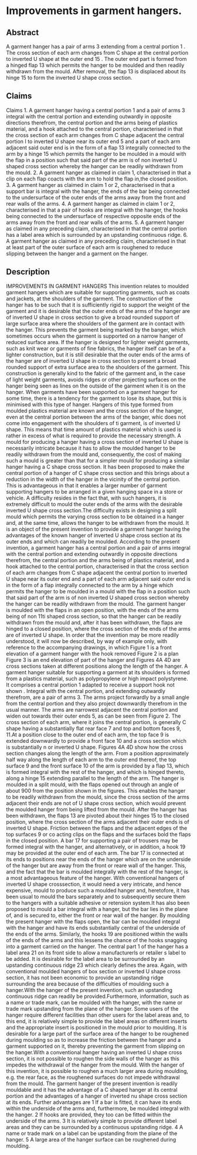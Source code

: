 # Improvements in garment hangers.

## Abstract
A garment hanger has a pair of arms 3 extending from a central portion 1 . The cross section of each arm changes from C shape at the central portion to inverted U shape at the outer end 15 . The outer end part is formed from a hinged flap 13 which permits the hanger to be moulded and then readily withdrawn from the mould. After removal, the flap 13 is displaced about its hinge 15 to form the inverted U shape cross section.

## Claims
Claims 1. A garment hanger having a central portion 1 and a pair of arms 3 integral with the central portion and extending outwardly in opposite directions therefrom, the central portion and the arms being of plastics material, and a hook attached to the central portion, characterised in that the cross section of each arm changes from C shape adjacent the central portion I to inverted U shape near its outer end 5 and a part of each arm adjacent said outer end is in the form of a flap 13 integrally connected to the arm by a hinge 15 which permits the hanger to be moulded in a mould with the flap in a position such that said part of the arm is of non inverted U shaped cross section whereby the hanger can be readily withdrawn from the mould. 2. A garment hanger as claimed in claim 1, characterised in that a clip on each flap coacts with the arm to hold the flap in,the closed position. 3. A garment hanger as claimed in claim 1 or 2, characterised in that a support bar is integral with the hanger, the ends of the bar being connected to the undersurface of the outer ends of the arms away from the front and rear walls of the arms. 4. A garment hanger as claimed in claim 1 or 2, characterised in that a pair of hooks are integral with the hanger, the hooks being connected to the undersurface of respective opposite ends of the arms away from the front and rear walls of the arms. 5. A garment hanger as claimed in any preceding claim, characterised in that the central portion has a label area which is surrounded by an upstanding continuous ridge. 6. A garment hanger as claimed in any preceding claim, characterised in that at least part of the outer surface of each arm is roughened to reduce slipping between the hanger and a garment on the hanger.

## Description
IMPROVEMENTS IN GARMENT HANGERS This invention relates to moulded garment hangers which are suitable for supporting garments, such as coats and jackets, at the shoulders of the garment. The construction of the hanger has to be such that it is sufficiently rigid to support the weight of the garment and it is desirable that the outer ends of the arms of the hanger are of inverted U shape in cross section to give a broad rounded support of large surface area where the shoulders of the garment are in contact with the hanger. This prevents the garment being marked by the banger, which sometimes occurs when the garment is supported on a narrow hanger of reduced surface area. If the hanger is designed for lighter weight garments, such as knit wear or garments of fine fabrics, the hanger itself can be of a lighter construction, but it is still desirable that the outer ends of the arms of the hanger are of inverted U shape in cross section to present a broad rounded support of extra surface area to the shoulders of the garment. This construction is generally kind to the fabric of the garment and, in the case of light weight garments, avoids ridges or other projecting surfaces on the hanger being seen as lines on the outside of the garment when it is on the hanger. When garments have been supported on a garment hanger for some time, there is a tendency for the garment to lose its shape, but this is minimised with this type of hanger. Hangers of this type formed from moulded plastics material are known and the cross section of the hanger, even at the central portion between the arms of the banger, whic does not come into engagement with the shoulders of ti garment, is of inverted U shape. This means that time amount of plastics material which is used is rather in excess of what is required to provide the necessary strength. A mould for producing a hanger having a cross section of inverted U shape is necessarily intricate because it has to allow the moulded hanger to be readily withdrawn from the mould and, consequently, the cost of making such a mould is greater than that for a simpler mould for producing a similar hanger having a C shape cross section. It has been proposed to make the central portion of a hanger of C shape cross section and this brings about a reduction in the width of the hanger in the vicinity of the central portion. This is advantageous in that it enables a larger number of garment supporting hangers to be arranged in a given hanging space in a store or vehicle. A difficulty resides in the fact that, with such hangers, it is extremely difficult to mould the outer ends of the arms with the desirable inverted U shape cross section.The difficulty exists in designing a split mould which permits the varying cross section to be obtained in a hanger and, at the same time, allows the hanger to be withdrawn from the mould. It is an object of the present invention to provide a garment hanger having the advantages of the known hanger of inverted U shape cross section at its outer ends and which can readily be moulded. According to the present invention, a garment hanger has a central portion and a pair of arms integral with the central portion and extending outwardly in opposite directions therefrom, the central portion and the arms being of plastics material, and a hook attached to the central portion, characterised in that the cross section of each arm changes from C shape adjacent the central portion to inverted U shape near its outer end and a part of each arm adjacent said outer end is in the form of a flap integrally connected to the arm by a hinge which permits the hanger to be moulded in a mould with the flap in a position such that said part of the arm is of non inverted U shaped cross section whereby the hanger can be readily withdrawn from the mould. The garment hanger is moulded with the flaps in an open position, with the ends of the arms being of non 11ti shaped cross section, so that the hanger can be readily withdrawn from the mould and, after it has been withdrawn, the flaps are hinged to a closed position, where the cross section of the ends of the arms are of inverted U shape. In order that the invention may be more readily understood, it will now be described, by way of example only, with reference to the accompanying drawings, in which Figure 1 is a front elevation of a garment hanger with the hook removed Figure 2 is a plan Figure 3 is an end elevation of part of the hanger and Figures 4A 4D are cross sections taken at different positions along the length of the hanger. A garment hanger suitable for supporting a garment at its shoulders is formed from a plastics material, such as polypropylene or high impact polystyrene. It comprises a central portion 1 adapted to receive a support hook not shown . Integral with the central portion, and extending outwardly therefrom, are a pair of arms 3. The arms project forwardly by a small angle from the central portion and they also project downwardly therefrom in the usual manner. The arms are narrowest adjacent the central portion and widen out towards their outer ends 5, as can be seen from Figure 2. The cross section of each arm, where it joins the central portion, is generally C shape having a substantially flat rear face 7 and top and bottom faces 9, 11.At a position close to the outer end of each arm, the top face 9 is extended downwardly to provide a front face 10 and a cross section which is substantially n or inverted U shape. Figures 4A 4D show how the cross section changes along the length of the arm. From a position approximately half way along the length of each arm to the outer end thereof, the top surface 9 and the front surface 10 of the arm is provided by a flap 13, which is formed integral with the rest of the hanger, and which is hinged thereto, along a hinge 15 extending parallel to the length of the arm. The hanger is moulded in a split mould, with the flaps opened out through an angle of about 900 from the position shown in the figures. This enables the hanger to be readily withdrawn from the mould, since the cross section of the arms adjacent their ends are not of U shape cross section, which would prevent the moulded hanger from being lifted from the mould. After the hanger has been withdrawn, the flaps 13 are pivoted about their hinges 15 to the closed position, where the cross section of the arms adjacent their outer ends is of inverted U shape. Friction between the flaps and the adjacent edges of the top surfaces 9 or co acting clips on the flaps and the surfaces bold the flaps in the closed position. A bar 17 for supporting a pair of trousers may be formed integral with the hanger, and alternatively, or in addition, a hook 19 may be provided at the outer end of each arm. The bar 17 is connected at its ends to positions near the ends of the hanger which are on the underside of the hanger but are away from the front or reare wall of the hanger. This, and the fact that the bar is moulded integrally with the rest of the hanger, is a most advantageous feature of the hanger. With conventional hangers of inverted U shape crosssection, it would need a very intricate, and hence expensive, mould to produce such a moulded hanger and, heretofore, it has been usual to mould the bars separately and to subsequently secure them to the hangers with a suitable adhesive or retension system.It has also been proposed to mould a bar integral with a hanger, but the bar lies in the plane of, and is secured to, either the front or rear wall of the hanger. By moulding the present hanger with the flaps open, the bar can be moulded integral with the hanger and have its ends substantially central of the underside of the ends of the arms. Similarly, the hooks 19 are positioned within the walls of the ends of the arms and this lessens the chance of the hooks snagging into a garment carried on the hanger. The central part 1 of the hanger has a label area 21 on its front side to allow a manufacturerls or retailer s label to be added. It is desirable for the label area to be surrounded by an upstanding continuous ridge 23 which clearly defines the area. Again, with conventional moulded hangers of box section or inverted U shape cross section, it has not been economic to provide an upstanding ridge surrounding the area because of the difficulties of moulding such a hanger.With the hanger of the present invention, such an upstanding continuous ridge can readily be provided.Furthermore, information, such as a name or trade mark, can be moulded with the hanger, with the name or trade mark upstanding from the plane of the hanger. Some users of the hanger require different facilities than other users for the label areas and, to this end, it is relatively simple to provide the label areas on different inserts and the appropriate insert is positioned in the mould prior to moulding. It is desirable for a large part of the surface area of the hanger to be roughened during moulding so as to increase the friction between the hanger and a garment supported on it, thereby preventing the garment from slipping on the hanger.With a conventional hanger having an inverted U shape cross section, it is not possible to roughen the side walls of the hanger as this impedes the withdrawal of the hanger from the mould. With the hanger of this invention, it is possible to roughen a much larger area during moulding, e.g. the rear face, as the roughened surfaces do not impede withdrawal from the mould. The garment hanger of the present invention is readily mouldable and it has the advantage of a C shaped hanger at its central portion and the advantages of a hanger of inverted nu shape cross section at its ends. Further advantages are 1 If a bar is fitted, it can have its ends within the underside of the arms and, furthermore, be moulded integral with the hanger. 2 If hooks are provided, they too can be fitted within the underside of the arms. 3 It is relatively simple to provide different label areas and they can be surrounded by a continuous upstanding ridge. 4 A name or trade mark on a label can be upstanding from the plane of the hanger. 5 A large area of the hanger surface can be roughened during moulding.